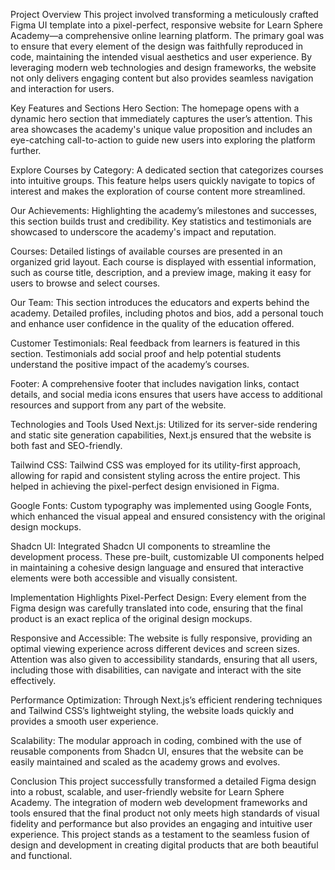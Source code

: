 Project Overview
This project involved transforming a meticulously crafted Figma UI template into a pixel-perfect, responsive website for Learn Sphere Academy—a comprehensive online learning platform. The primary goal was to ensure that every element of the design was faithfully reproduced in code, maintaining the intended visual aesthetics and user experience. By leveraging modern web technologies and design frameworks, the website not only delivers engaging content but also provides seamless navigation and interaction for users.

Key Features and Sections
Hero Section:
The homepage opens with a dynamic hero section that immediately captures the user’s attention. This area showcases the academy's unique value proposition and includes an eye-catching call-to-action to guide new users into exploring the platform further.

Explore Courses by Category:
A dedicated section that categorizes courses into intuitive groups. This feature helps users quickly navigate to topics of interest and makes the exploration of course content more streamlined.

Our Achievements:
Highlighting the academy’s milestones and successes, this section builds trust and credibility. Key statistics and testimonials are showcased to underscore the academy's impact and reputation.

Courses:
Detailed listings of available courses are presented in an organized grid layout. Each course is displayed with essential information, such as course title, description, and a preview image, making it easy for users to browse and select courses.

Our Team:
This section introduces the educators and experts behind the academy. Detailed profiles, including photos and bios, add a personal touch and enhance user confidence in the quality of the education offered.

Customer Testimonials:
Real feedback from learners is featured in this section. Testimonials add social proof and help potential students understand the positive impact of the academy’s courses.

Footer:
A comprehensive footer that includes navigation links, contact details, and social media icons ensures that users have access to additional resources and support from any part of the website.

Technologies and Tools Used
Next.js:
Utilized for its server-side rendering and static site generation capabilities, Next.js ensured that the website is both fast and SEO-friendly.

Tailwind CSS:
Tailwind CSS was employed for its utility-first approach, allowing for rapid and consistent styling across the entire project. This helped in achieving the pixel-perfect design envisioned in Figma.

Google Fonts:
Custom typography was implemented using Google Fonts, which enhanced the visual appeal and ensured consistency with the original design mockups.

Shadcn UI:
Integrated Shadcn UI components to streamline the development process. These pre-built, customizable UI components helped in maintaining a cohesive design language and ensured that interactive elements were both accessible and visually consistent.

Implementation Highlights
Pixel-Perfect Design:
Every element from the Figma design was carefully translated into code, ensuring that the final product is an exact replica of the original design mockups.

Responsive and Accessible:
The website is fully responsive, providing an optimal viewing experience across different devices and screen sizes. Attention was also given to accessibility standards, ensuring that all users, including those with disabilities, can navigate and interact with the site effectively.

Performance Optimization:
Through Next.js’s efficient rendering techniques and Tailwind CSS’s lightweight styling, the website loads quickly and provides a smooth user experience.

Scalability:
The modular approach in coding, combined with the use of reusable components from Shadcn UI, ensures that the website can be easily maintained and scaled as the academy grows and evolves.

Conclusion
This project successfully transformed a detailed Figma design into a robust, scalable, and user-friendly website for Learn Sphere Academy. The integration of modern web development frameworks and tools ensured that the final product not only meets high standards of visual fidelity and performance but also provides an engaging and intuitive user experience. This project stands as a testament to the seamless fusion of design and development in creating digital products that are both beautiful and functional.